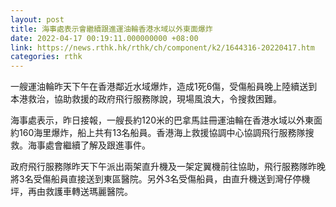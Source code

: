 ```yaml
---
layout: post
title: 海事處表示會繼續跟進運油輪香港水域以外東面爆炸
date: 2022-04-17 00:19:11.000000000 +08:00
link: https://news.rthk.hk/rthk/ch/component/k2/1644316-20220417.htm
categories: rthk
---
```


一艘運油輪昨天下午在香港鄰近水域爆炸，造成1死6傷，受傷船員晚上陸續送到本港救治，協助救援的政府飛行服務隊說，現場風浪大，令搜救困難。

海事處表示，昨日接報，一艘長約120米的巴拿馬註冊運油輪在香港水域以外東面約160海里爆炸，船上共有13名船員。香港海上救援協調中心協調飛行服務隊搜救。海事處會繼續了解及跟進事件。

政府飛行服務隊昨天下午派出兩架直升機及一架定翼機前往協助，飛行服務隊昨晚將3名受傷船員直接送到東區醫院。另外3名受傷船員，由直升機送到灣仔停機坪，再由救護車轉送瑪麗醫院。
